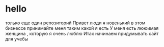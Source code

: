 # hello
только еще один репозиторий
Привет  люди  я новенький в этом бизнессе принимайте меня таким какой я есть
У меня есть  лююимая женщина , которую я очень люблю
Итак начинаем  придумывать сайт для  учебы
